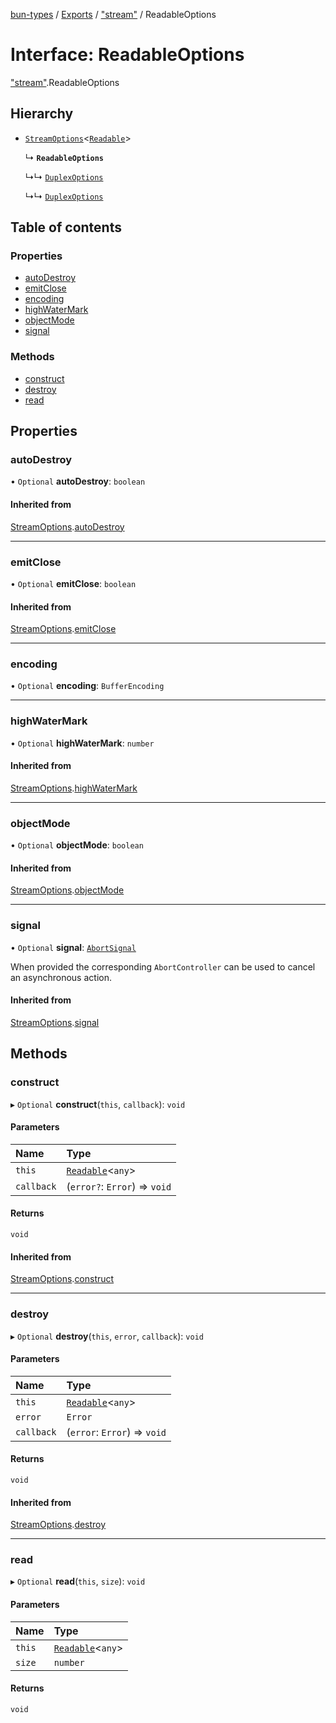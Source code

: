 [bun-types](https://oven-sh.github.io/bun-types/README.md) / [Exports](https://oven-sh.github.io/bun-types/modules.md) / ["stream"](https://oven-sh.github.io/bun-types/modules/stream_.md) / ReadableOptions

# Interface: ReadableOptions

["stream"](https://oven-sh.github.io/bun-types/modules/stream_.md).ReadableOptions

## Hierarchy

- [`StreamOptions`](https://oven-sh.github.io/bun-types/interfaces/stream_.StreamOptions.md)<[`Readable`](https://oven-sh.github.io/bun-types/classes/stream_.Readable.md)\>

  ↳ **`ReadableOptions`**

  ↳↳ [`DuplexOptions`](https://oven-sh.github.io/bun-types/interfaces/stream_.DuplexOptions.md)

  ↳↳ [`DuplexOptions`](https://oven-sh.github.io/bun-types/interfaces/node_stream_.DuplexOptions.md)

## Table of contents

### Properties

- [autoDestroy](https://oven-sh.github.io/bun-types/interfaces/stream_.ReadableOptions.md#autodestroy)
- [emitClose](https://oven-sh.github.io/bun-types/interfaces/stream_.ReadableOptions.md#emitclose)
- [encoding](https://oven-sh.github.io/bun-types/interfaces/stream_.ReadableOptions.md#encoding)
- [highWaterMark](https://oven-sh.github.io/bun-types/interfaces/stream_.ReadableOptions.md#highwatermark)
- [objectMode](https://oven-sh.github.io/bun-types/interfaces/stream_.ReadableOptions.md#objectmode)
- [signal](https://oven-sh.github.io/bun-types/interfaces/stream_.ReadableOptions.md#signal)

### Methods

- [construct](https://oven-sh.github.io/bun-types/interfaces/stream_.ReadableOptions.md#construct)
- [destroy](https://oven-sh.github.io/bun-types/interfaces/stream_.ReadableOptions.md#destroy)
- [read](https://oven-sh.github.io/bun-types/interfaces/stream_.ReadableOptions.md#read)

## Properties

### autoDestroy

• `Optional` **autoDestroy**: `boolean`

#### Inherited from

[StreamOptions](https://oven-sh.github.io/bun-types/interfaces/stream_.StreamOptions.md).[autoDestroy](https://oven-sh.github.io/bun-types/interfaces/stream_.StreamOptions.md#autodestroy)

___

### emitClose

• `Optional` **emitClose**: `boolean`

#### Inherited from

[StreamOptions](https://oven-sh.github.io/bun-types/interfaces/stream_.StreamOptions.md).[emitClose](https://oven-sh.github.io/bun-types/interfaces/stream_.StreamOptions.md#emitclose)

___

### encoding

• `Optional` **encoding**: `BufferEncoding`

___

### highWaterMark

• `Optional` **highWaterMark**: `number`

#### Inherited from

[StreamOptions](https://oven-sh.github.io/bun-types/interfaces/stream_.StreamOptions.md).[highWaterMark](https://oven-sh.github.io/bun-types/interfaces/stream_.StreamOptions.md#highwatermark)

___

### objectMode

• `Optional` **objectMode**: `boolean`

#### Inherited from

[StreamOptions](https://oven-sh.github.io/bun-types/interfaces/stream_.StreamOptions.md).[objectMode](https://oven-sh.github.io/bun-types/interfaces/stream_.StreamOptions.md#objectmode)

___

### signal

• `Optional` **signal**: [`AbortSignal`](https://oven-sh.github.io/bun-types/modules.md#abortsignal)

When provided the corresponding `AbortController` can be used to cancel an asynchronous action.

#### Inherited from

[StreamOptions](https://oven-sh.github.io/bun-types/interfaces/stream_.StreamOptions.md).[signal](https://oven-sh.github.io/bun-types/interfaces/stream_.StreamOptions.md#signal)

## Methods

### construct

▸ `Optional` **construct**(`this`, `callback`): `void`

#### Parameters

| Name | Type |
| :------ | :------ |
| `this` | [`Readable`](https://oven-sh.github.io/bun-types/classes/stream_.Readable.md)<`any`\> |
| `callback` | (`error?`: `Error`) => `void` |

#### Returns

`void`

#### Inherited from

[StreamOptions](https://oven-sh.github.io/bun-types/interfaces/stream_.StreamOptions.md).[construct](https://oven-sh.github.io/bun-types/interfaces/stream_.StreamOptions.md#construct)

___

### destroy

▸ `Optional` **destroy**(`this`, `error`, `callback`): `void`

#### Parameters

| Name | Type |
| :------ | :------ |
| `this` | [`Readable`](https://oven-sh.github.io/bun-types/classes/stream_.Readable.md)<`any`\> |
| `error` | `Error` |
| `callback` | (`error`: `Error`) => `void` |

#### Returns

`void`

#### Inherited from

[StreamOptions](https://oven-sh.github.io/bun-types/interfaces/stream_.StreamOptions.md).[destroy](https://oven-sh.github.io/bun-types/interfaces/stream_.StreamOptions.md#destroy)

___

### read

▸ `Optional` **read**(`this`, `size`): `void`

#### Parameters

| Name | Type |
| :------ | :------ |
| `this` | [`Readable`](https://oven-sh.github.io/bun-types/classes/stream_.Readable.md)<`any`\> |
| `size` | `number` |

#### Returns

`void`
